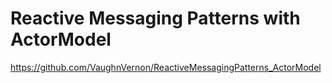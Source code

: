 # Reactive Messaging Patterns with ActorModel

https://github.com/VaughnVernon/ReactiveMessagingPatterns_ActorModel

